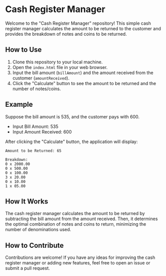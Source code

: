 # Cash Register Manager

Welcome to the "Cash Register Manager" repository! This simple cash register manager calculates the amount to be returned to the customer and provides the breakdown of notes and coins to be returned.

## How to Use

1. Clone this repository to your local machine.
2. Open the `index.html` file in your web browser.
3. Input the bill amount (`billAmount`) and the amount received from the customer (`amountReceived`).
4. Click the "Calculate" button to see the amount to be returned and the number of notes/coins.

## Example

Suppose the bill amount is 535, and the customer pays with 600.

- Input Bill Amount: 535
- Input Amount Received: 600

After clicking the "Calculate" button, the application will display:

```
Amount to be Returned: 65

Breakdown:
0 x 2000.00
0 x 500.00
0 x 100.00
3 x 20.00
0 x 10.00
1 x 05.00
```

## How It Works

The cash register manager calculates the amount to be returned by subtracting the bill amount from the amount received. Then, it determines the optimal combination of notes and coins to return, minimizing the number of denominations used.

## How to Contribute

Contributions are welcome! If you have any ideas for improving the cash register manager or adding new features, feel free to open an issue or submit a pull request.

